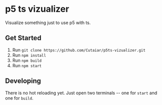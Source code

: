 # p5 ts vizualizer

Visualize something just to use p5 with ts.

## Get Started

1. Run `git clone https://github.com/Cutaiar/p5ts-vizualizer.git`
1. Run `npm install`
1. Run `npm build`
1. Run `npm start`

## Developing

There is no hot reloading yet. Just open two terminals -- one for `start` and one for `build`.
